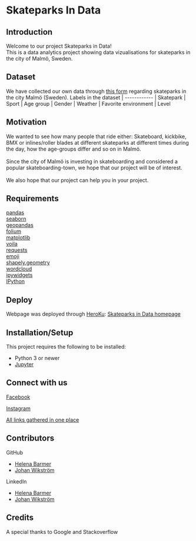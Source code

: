 # Skateparks In Data

## Introduction
Welcome to our project Skateparks in Data! <br>
This is a data analytics project showing data vizualisations for skateparks in the city of Malmö, Sweden.


## Dataset
We have collected our own data through [this form](https://forms.gle/bnrpm9Uh3p7dtmtU9) regarding skateparks in the city Malmö (Sweden).
Labels in the dataset |
------------ |
Skatepark |
Sport |
Age group |
Gender |
Weather |
Favorite environment |
Level


## Motivation
We wanted to see how many people that ride either: Skateboard, kickbike, BMX or inlines/roller blades at different skateparks at different times during the day, how the age-groups differ and so on in Malmö. <br><br>
Since the city of Malmö is investing in skateboarding and considered a popular skateboarding-town, we hope that our project will be of interest.<br><br>
We also hope that our project can help you in your project.


## Requirements
[pandas](https://pandas.pydata.org/) <br>
[seaborn](https://seaborn.pydata.org/) <br>
[geopandas](https://geopandas.org/) <br>
[folium](https://python-visualization.github.io/folium/) <br>
[matplotlib](https://matplotlib.org/) <br>
[voila](https://github.com/voila-dashboards/voila) <br>
[requests](https://requests.readthedocs.io/en/master/) <br>
[emoji](https://pypi.org/project/emoji/) <br>
[shapely.geometry](https://shapely.readthedocs.io/en/latest/manual.html) <br>
[wordcloud](http://amueller.github.io/word_cloud/) <br>
[ipywidgets](https://ipywidgets.readthedocs.io/en/latest/) <br>
[IPython](https://ipython.org/)


## Deploy
Webpage was deployed through [HeroKu](https://heroku.com/):
[Skateparks in Data homepage](https://skateparksindata.herokuapp.com/)


## Installation/Setup
This project requires the following to be installed:
* Python 3 or newer
* [Jupyter](https://jupyter.org/)


## Connect with us
[Facebook](https://www.facebook.com/skateparksindata/)

[Instagram](https://www.instagram.com/skateparksindata/)

[All links gathered in one place](https://linktr.ee/skateparksindata)

## Contributors
GitHub
* [Helena Barmer](https://github.com/helenabarmer)
* [Johan Wikström](https://github.com/johan-github)<br>

LinkedIn
* [Helena Barmer](https://www.linkedin.com/in/helenabarmer/)
* [Johan Wikström](https://www.linkedin.com/in/johan-wikstr%C3%B6m-00455711a/)


## Credits
A special thanks to Google and Stackoverflow
